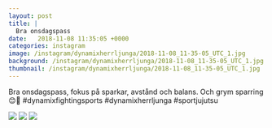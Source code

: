 ```yaml
---
layout: post
title: |
  Bra onsdagspass
date:   2018-11-08 11:35:05 +0000
categories: instagram
image: /instagram/dynamixherrljunga/2018-11-08_11-35-05_UTC_1.jpg
background: /instagram/dynamixherrljunga/2018-11-08_11-35-05_UTC_1.jpg
thumbnail: /instagram/dynamixherrljunga/2018-11-08_11-35-05_UTC_1.jpg
---
```

Bra onsdagspass, fokus på sparkar, avstånd och balans. Och grym sparring 😊💪 #dynamixfightingsports #dynamixherrljunga #sportjujutsu



<img src='/www-dynamix-herrljunga/instagram/dynamixherrljunga/2018-11-08_11-35-05_UTC_1.jpg' class='img-fluid' />


<img src='/www-dynamix-herrljunga/instagram/dynamixherrljunga/2018-11-08_11-35-05_UTC_2.jpg' class='img-fluid' />


<img src='/www-dynamix-herrljunga/instagram/dynamixherrljunga/2018-11-08_11-35-05_UTC_3.jpg' class='img-fluid' />
